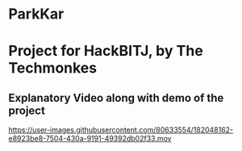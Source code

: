 # ParkKar
# Project for HackBITJ, by The Techmonkes

## Explanatory Video along with demo of the project
https://user-images.githubusercontent.com/80633554/182048162-e8923be8-7504-430a-9191-49392db02f33.mov

